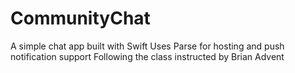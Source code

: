 # CommunityChat
A simple chat app built with Swift
Uses Parse for hosting and push notification support
Following the class instructed by Brian Advent
